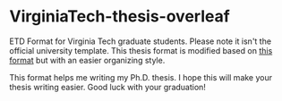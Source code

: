 # VirginiaTech-thesis-overleaf
ETD Format for Virginia Tech graduate students. Please note it isn't the official university template. This thesis format is modified based on [this format](https://www.overleaf.com/latex/templates/virginia-tech-etd-template/cpqhbscstfrx#.WusPwtMvxBw) but with an easier organizing style.  

This format helps me writing my Ph.D. thesis. I hope this will make your thesis writing easier. Good luck with your graduation!
